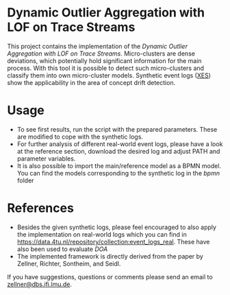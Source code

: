 Dynamic Outlier Aggregation with LOF on Trace Streams
===
This project contains the implementation of the *Dynamic Outlier Aggregation with LOF on Trace Streams*. Micro-clusters are dense deviations, which potentially hold significant information for the main process.
With this tool it is possible to detect such micro-clusters and classify them into own micro-cluster models. Synthetic event logs ([XES](http://www.xes-standard.org/openxes/start)) show the applicability in the area of concept drift detection.

Usage
===
* To see first results, run the script with the prepared parameters. These are modified to cope with the synthetic logs.
* For further analysis of different real-world event logs, please have a look at the reference section, download the desired log and adjust PATH and parameter variables.
* It is also possible to import the main/reference model as a BPMN model. You can find the models corresponding to the synthetic log in the *bpmn* folder

References
===
* Besides the given synthetic logs, please feel encouraged to also apply the implementation on real-world logs which you can find in https://data.4tu.nl/repository/collection:event_logs_real. These have also been used to evaluate *DOA*
* The implemented framework is directly derived from the paper by Zellner, Richter, Sontheim, and Seidl.

If you have suggestions, questions or comments please send an email to zellner@dbs.ifi.lmu.de.
